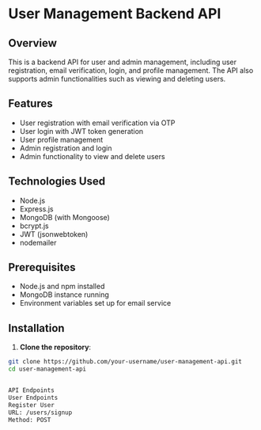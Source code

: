 # User Management Backend API

## Overview

This is a backend API for user and admin management, including user registration, email verification, login, and profile management. The API also supports admin functionalities such as viewing and deleting users.

## Features

- User registration with email verification via OTP
- User login with JWT token generation
- User profile management
- Admin registration and login
- Admin functionality to view and delete users

## Technologies Used

- Node.js
- Express.js
- MongoDB (with Mongoose)
- bcrypt.js
- JWT (jsonwebtoken)
- nodemailer

## Prerequisites

- Node.js and npm installed
- MongoDB instance running
- Environment variables set up for email service

## Installation

1. **Clone the repository**:

```sh
git clone https://github.com/your-username/user-management-api.git
cd user-management-api


API Endpoints
User Endpoints
Register User
URL: /users/signup
Method: POST
